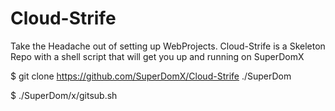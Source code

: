 Cloud-Strife
============


Take the Headache out of setting up WebProjects.
Cloud-Strife is a Skeleton Repo with a shell script that will get you up and running on SuperDomX

$ git clone https://github.com/SuperDomX/Cloud-Strife ./SuperDom

$ ./SuperDom/x/gitsub.sh
